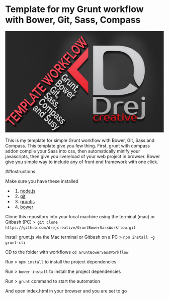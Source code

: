 # Template for my Grunt workflow with Bower, Git, Sass, Compass
![Template for Grunt workflow with Bower, Git, Sass, Compass ](img.jpg)

This is my template for simple Grunt workflow with Bower, Git, Sass and Compass. This template give you few thing. First, grunt with compass addon compile your Sass into css, then automatically minify your javascripts, then give you livereload of your web project in browser. Bower give you simple way to include any of front end framework with one click.

##Instructions

Make sure you have these installed
-	1. [node.js](http://nodejs.org/)
-	2. [git](http://git-scm.com/)
-	3. [gruntjs](http://gruntjs.com/)
-	4. [bower](http://bower.io)

Clone this repository into your local machine using the terminal (mac) or Gitbash (PC) `> git clone https://github.com/drejcreative/GruntBowerSassWorkflow.git`

Install grunt.js via the Mac terminal or Gitbash on a PC > `npm install -g grunt-cli`

CD to the folder with workflows `cd GruntBowerSassWorkflow`

Run > `npm install` to install the project dependencies

Run > `bower install` to install the project dependencies

 Run > `grunt` command to start the automation

And open index.html in your browser and you are set to go
